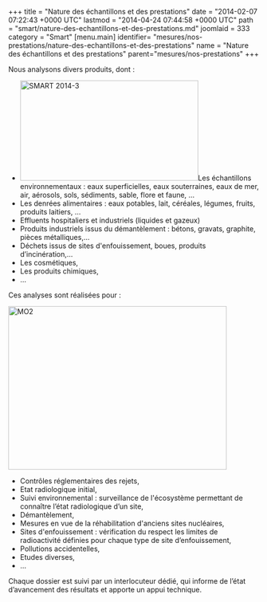+++
title = "Nature des échantillons et des prestations"
date = "2014-02-07 07:22:43 +0000 UTC"
lastmod = "2014-04-24 07:44:58 +0000 UTC"
path = "smart/nature-des-echantillons-et-des-prestations.md"
joomlaid = 333
category = "Smart"
[menu.main]
  identifier= "mesures/nos-prestations/nature-des-echantillons-et-des-prestations"
  name = "Nature des échantillons et des prestations"
  parent="mesures/nos-prestations"
+++
<p>Nous analysons divers produits, dont :</p>
<ul>
<li><img title="Perles de culture (c) SMART" src="images/SMART/SMART_2014-3.jpg" alt="SMART 2014-3" width="357" height="201"/>Les échantillons environnementaux : eaux superficielles, eaux souterraines, eaux de mer, air, aérosols, sols, sédiments, sable, flore et faune, …</li>
<li>Les denrées alimentaires : eaux potables, lait, céréales, légumes, fruits, produits laitiers, …</li>
<li>Effluents hospitaliers et industriels (liquides et gazeux)</li>
<li>Produits industriels issus du démantèlement : bétons, gravats, graphite, pièces métalliques,…</li>
<li>Déchets issus de sites d'enfouissement, boues, produits d’incinération,…</li>
<li>Les cosmétiques,</li>
<li>Les produits chimiques,</li>
<li>…</li>
</ul>
<p>Ces analyses sont réalisées pour :</p>
<p><img title="(c) SMART" src="images/SMART/MO2.JPG" alt="MO2" width="438" height="328"/></p>
<ul>
<li>Contrôles réglementaires des rejets,</li>
<li>Etat radiologique initial,</li>
<li>Suivi environnemental : surveillance de l'écosystème permettant de connaître l’état radiologique d’un site,</li>
<li>Démantèlement,</li>
<li>Mesures en vue de la réhabilitation d'anciens sites nucléaires,</li>
<li>Sites d'enfouissement : vérification du respect les limites de radioactivité définies pour chaque type de site d’enfouissement,</li>
<li>Pollutions accidentelles,</li>
<li>Etudes diverses,</li>
<li>…</li>
</ul>
<p>Chaque dossier est suivi par un interlocuteur dédié, qui informe de l’état d’avancement des résultats et apporte un appui technique.</p>